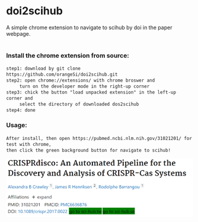 # doi2scihub
A simple chrome extension to navigate to scihub  by doi in the paper webpage.
<br>
<br>
### Install the chrome extension from source:
```
step1: download by git clone https://github.com/orangeSi/doi2scihub.git
step2: open chrome://extensions/ with chrome broswer and 
	 turn on the developer mode in the right-up corner
step3: chick the button "load unpacked extension" in the left-up corner and
	 select the directory of downloaded dos2scihub
step4: done
```


### Usage:
```
After install, then open https://pubmed.ncbi.nlm.nih.gov/31021201/ for test with chrome,
then click the green background button for navigate to scihub!
```
![example web page](example.png)
